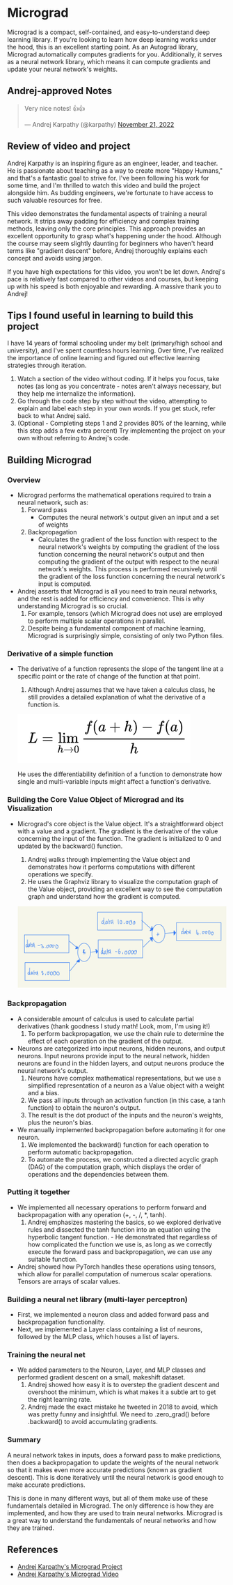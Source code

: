 # Micrograd

Micrograd is a compact, self-contained, and easy-to-understand deep learning library. If you're looking to learn how deep learning works under the hood, this is an excellent starting point. As an Autograd library, Micrograd automatically computes gradients for you. Additionally, it serves as a neural network library, which means it can compute gradients and update your neural network's weights.

## Andrej-approved Notes

<blockquote class="twitter-tweet"><p lang="en" dir="ltr">Very nice notes! 👍👍</p>&mdash; Andrej Karpathy (@karpathy) <a href="https://twitter.com/karpathy/status/1594537380144623616?ref_src=twsrc%5Etfw">November 21, 2022</a></blockquote>


## Review of video and project

Andrej Karpathy is an inspiring figure as an engineer, leader, and teacher. He is passionate about teaching as a way to create more "Happy Humans," and that's a fantastic goal to strive for. I've been following his work for some time, and I'm thrilled to watch this video and build the project alongside him. As budding engineers, we're fortunate to have access to such valuable resources for free.


This video demonstrates the fundamental aspects of training a neural network. It strips away padding for efficiency and complex training methods, leaving only the core principles. This approach provides an excellent opportunity to grasp what's happening under the hood. Although the course may seem slightly daunting for beginners who haven't heard terms like "gradient descent" before, Andrej thoroughly explains each concept and avoids using jargon.


If you have high expectations for this video, you won't be let down. Andrej's pace is relatively fast compared to other videos and courses, but keeping up with his speed is both enjoyable and rewarding. A massive thank you to Andrej!

## Tips I found useful in learning to build this project

I have 14 years of formal schooling under my belt (primary/high school and university), and I've spent countless hours learning. Over time, I've realized the importance of online learning and figured out effective learning strategies through iteration.

1. Watch a section of the video without coding. If it helps you focus, take notes (as long as you concentrate - notes aren't always necessary, but they help me internalize the information).
2. Go through the code step by step without the video, attempting to explain and label each step in your own words. If you get stuck, refer back to what Andrej said.
3. (Optional - Completing steps 1 and 2 provides 80% of the learning, while this step adds a few extra percent) Try implementing the project on your own without referring to Andrej's code.

## Building Micrograd

### Overview

* Micrograd performs the mathematical operations required to train a neural network, such as:
    1. Forward pass
        * Computes the neural network's output given an input and a set of weights
    2. Backpropagation
        * Calculates the gradient of the loss function with respect to the neural network's weights by computing the gradient of the loss function concerning the neural network's output and then computing the gradient of the output with respect to the neural network's weights. This process is performed recursively until the gradient of the loss function concerning the neural network's input is computed.
* Andrej asserts that Micrograd is all you need to train neural networks, and the rest is added for efficiency and convenience. This is why understanding Micrograd is so crucial.
    1. For example, tensors (which Micrograd does not use) are employed to perform multiple scalar operations in parallel.
    2. Despite being a fundamental component of machine learning, Micrograd is surprisingly simple, consisting of only two Python files.

### Derivative of a simple function

* The derivative of a function represents the slope of the tangent line at a specific point or the rate of change of the function at that point.
    1. Although Andrej assumes that we have taken a calculus class, he still provides a detailed explanation of what the derivative of a function is.

    ![differentiability of a function](images/Differentiablility.png)

    He uses the differentiability definition of a function to demonstrate how single and multi-variable inputs might affect a function's derivative.

### Building the Core Value Object of Micrograd and its Visualization

* Micrograd's core object is the Value object. It's a straightforward object with a value and a gradient. The gradient is the derivative of the value concerning the input of the function. The gradient is initialized to 0 and updated by the backward() function.
    1. Andrej walks through implementing the Value object and demonstrates how it performs computations with different operations we specify.
    2. He uses the Graphviz library to visualize the computation graph of the Value object, providing an excellent way to see the computation graph and understand how the gradient is computed.

    ![Value object](images/Value.jpeg)

### Backpropagation

* A considerable amount of calculus is used to calculate partial derivatives (thank goodness I study math! Look, mom, I'm using it!)
    1. To perform backpropagation, we use the chain rule to determine the effect of each operation on the gradient of the output.
* Neurons are categorized into input neurons, hidden neurons, and output neurons. Input neurons provide input to the neural network, hidden neurons are found in the hidden layers, and output neurons produce the neural network's output.
    1. Neurons have complex mathematical representations, but we use a simplified representation of a neuron as a Value object with a weight and a bias.
    2. We pass all inputs through an activation function (in this case, a tanh function) to obtain the neuron's output.
    3. The result is the dot product of the inputs and the neuron's weights, plus the neuron's bias.
* We manually implemented backpropagation before automating it for one neuron.
    1. We implemented the backward() function for each operation to perform automatic backpropagation.
    2. To automate the process, we constructed a directed acyclic graph (DAG) of the computation graph, which displays the order of operations and the dependencies between them.

### Putting it together

* We implemented all necessary operations to perform forward and backpropagation with any operation (+, -, /, *, tanh).
    1. Andrej emphasizes mastering the basics, so we explored derivative rules and dissected the tanh function into an equation using the hyperbolic tangent function.
      - He demonstrated that regardless of how complicated the function we use is, as long as we correctly execute the forward pass and backpropagation, we can use any suitable function.
* Andrej showed how PyTorch handles these operations using tensors, which allow for parallel computation of numerous scalar operations. Tensors are arrays of scalar values.

### Building a neural net library (multi-layer perceptron)

* First, we implemented a neuron class and added forward pass and backpropagation functionality.
* Next, we implemented a Layer class containing a list of neurons, followed by the MLP class, which houses a list of layers.

### Training the neural net

* We added parameters to the Neuron, Layer, and MLP classes and performed gradient descent on a small, makeshift dataset.
    1. Andrej showed how easy it is to overstep the gradient descent and overshoot the minimum, which is what makes it a subtle art to get the right learning rate.
    2. Andrej made the exact mistake he tweeted in 2018 to avoid, which was pretty funny and insightful. We need to .zero_grad() before .backward() to avoid accumulating gradients.

### Summary

A neural network takes in inputs, does a forward pass to make predictions, then does a backpropagation to update the weights of the neural network so that it makes even more accurate predictions (known as gradient descent). This is done iteratively until the neural network is good enough to make accurate predictions.

This is done in many different ways, but all of them make use of these fundamentals detailed in Micrograd. The only difference is how they are implemented, and how they are used to train neural networks. Micrograd is a great way to understand the fundamentals of neural networks and how they are trained.


## References

* [Andrej Karpathy's Micrograd Project](https://github.com/karpathy/micrograd)
* [Andrej Karpathy's Micrograd Video](https://youtu.be/VMj-3S1tku0)

